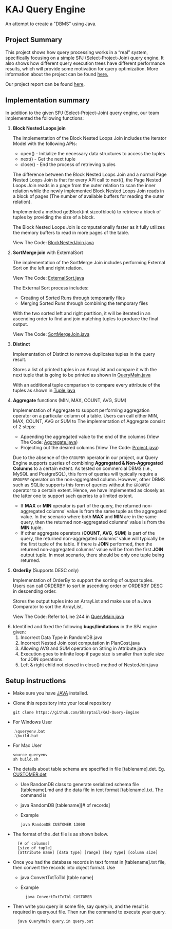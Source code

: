 # KAJ Query Engine
An attempt to create a "DBMS" using Java.

## Project Summary

This project shows how query processing works in a “real” system, specifically focusing on a simple SPJ (Select-Project-Join) query engine.
It also shows how different query execution trees have different performance results, which will provide some motivation for query optimization.
More information about the project can be found [here.](https://www.comp.nus.edu.sg/~tankl/cs3223/project.html)

Our project report can be found [here](https://docs.google.com/document/d/1K5gtK9wIXcL2fHF9cyMgodyJRWJ2Nh6Xf3-oqyfJuGc/edit?usp=sharing).

## Implementation summary

In addition to the given SPJ (Select-Project-Join) query engine, our team implemented the following functions:

1. **Block Nested Loops join**

   The implementation of the Block Nested Loops Join includes the Iterator Model with the following APIs:

   - open() - Initialize the necessary data structures to access the tuples
   - next() - Get the next tuple
   - close() - End the process of retrieving tuples

   The difference between the Block Nested Loops Join and a normal Page Nested Loops Join is that for every API call to next(), the Page Nested Loops Join reads in a page from the outer relation to scan the inner relation while the newly implemented Block Nested Loops Join reads in a block of pages (The number of available buffers for reading the outer relation).

   Implemented a method getBlock(int sizeofblock) to retrieve a block of tuples by providing the size of a block.

   The Block Nested Loops Join is computationally faster as it fully utilizes the memory buffers to read in more pages of the table.

   View The Code: [BlockNestedJoin.java](https://github.com/Sharptail/KAJ-Query-Engine/blob/master/src/qp/operators/BlockNestedJoin.java)

2. **SortMerge join** with ExternalSort

   The implementation of the SortMerge Join includes performing External Sort on the left and right relation.

   View The Code: [ExternalSort.java](https://github.com/Sharptail/KAJ-Query-Engine/blob/master/src/qp/operators/ExternalSort.java)

   The External Sort process includes:

   - Creating of Sorted Runs through temporarily files
   - Merging Sorted Runs through combining the temporary files

   With the two sorted left and right partition, it will be iterated in an ascending order to find and join matching tuples to produce the final output.

   View The Code: [SortMergeJoin.java](https://github.com/Sharptail/KAJ-Query-Engine/blob/master/src/qp/operators/SortMergeJoin.java)

3) **Distinct**

   Implementation of Distinct to remove duplicates tuples in the query result.

   Stores a list of printed tuples in an ArrayList and compare it with the next tuple that is going to be printed as shown in [QueryMain.java](https://github.com/Sharptail/KAJ-Query-Engine/blob/60b16ff4930970e208efd3b795f327d16bc92e52/src/QueryMain.java#L182)

   With an additional tuple comparison to compare every attribute of the tuples as shown in [Tuple.java](https://github.com/Sharptail/KAJ-Query-Engine/commit/f5461768f2bfe413d96d804971cf17e475fbe47b#diff-ad3531ca592a61a8c13fb4a70bd84c1ef571dc53c0f058fbad7b0b2191617929)

4. **Aggregate** functions (MIN, MAX, COUNT, AVG, SUM)

   Implementation of Aggregate to support performing aggregation operator on a particular column of a table. Users can call either MIN, MAX, COUNT, AVG or SUM to
   The implementation of Aggregate consist of 2 steps:

   - Appending the aggregated value to the end of the columns (View The Code: [Aggregate.java](https://github.com/Sharptail/KAJ-Query-Engine/blob/master/src/qp/operators/Aggregate.java))
   - Projecting out the desired columns (View The Code: [Project.java](https://github.com/Sharptail/KAJ-Query-Engine/blob/master/src/qp/operators/Project.java))

   Due to the absence of the `GROUPBY` operator in our project, our Query Engine supports queries of combining **Aggregated & Non-Aggregated Columns** to a certain extent. As tested on commercial DBMS (i.e., MySQL and PostgreSQL), this form of queries will typically require a `GROUPBY` operator on the non-aggregated column. However, other DBMS such as SQLite supports this form of queries without the `GROUPBY` operator to a certain extent. Hence, we have implemented as closely as the latter one to support such queries to a limited extent.

   - If **MAX** or **MIN** operator is part of the query, the returned non-aggregated columns' value is from the same tuple as the aggregated value. In the scenario where both **MAX** and **MIN** are in the same query, then the returned non-aggregated columns' value is from the **MIN** tuple.
   - If other aggregate operators (**COUNT**, **AVG**, **SUM**) is part of the query, the returned non-aggregated columns' value will typically be the first tuple of the table. If there is **JOIN** performed, then the returned non-aggregated columns' value will be from the first **JOIN** output tuple.
     In most scenario, there should be only one tuple being returned.

5) **OrderBy** (Supports DESC only)

   Implementation of OrderBy to support the sorting of output tuples. Users can call ORDERBY to sort in ascending order or ORDERBY DESC in descending order.

   Stores the output tuples into an ArrayList and make use of a Java Comparator to sort the ArrayList.

   View The Code: Refer to Line 244 in [QueryMain.java](https://github.com/Sharptail/KAJ-Query-Engine/blob/master/src/QueryMain.java)

6.  Identified and fixed the following **bugs/limitations** in the SPJ engine given:
    1. Incorrect Data Type in RandomDB.java
    2. Incorrect Nested Join cost computation in PlanCost.java
    3. Allowing AVG and SUM operation on String in Attribute.java
    4. Execution goes to infinite loop if page size is smaller than tuple size for JOIN operations.
    5. Left & right child not closed in close() method of NestedJoin.java

## Setup instructions

- Make sure you have [JAVA](https://www.java.com/en/) installed.
- Clone this repository into your local repository

      git clone https://github.com/Sharptail/KAJ-Query-Engine

- For Windows User

      .\queryenv.bat
      .\build.bat

- For Mac User

      source queryenv
      sh build.sh

- The details about table schema are specified in file [tablename].det. Eg. [CUSTOMER.det](https://github.com/Sharptail/KAJ-Query-Engine/blob/master/testcases/CUSTOMER.det)

  - Use RandomDB class to generate serialized schema file [tablename].md and the data file in text format [tablename].txt. The command is
  - java RandomDB [tablename][# of records]
  - Example

        java RandomDB CUSTOMER 13000

- The format of the <tablename>.det file is as shown below.

        [# of columns]
        [size of tuple]
        [attribute name] [data type] [range] [key type] [column size]

- Once you had the database records in text format in [tablename].txt file, then convert the records into object format. Use

  - java ConvertTxtToTbl [table name]
  - Example

          java ConvertTxtToTbl CUSTOMER

- Then write you query in some file, say query.in, and the result is required in query.out file. Then run the command to execute your query.

        java QueryMain query.in query.out
